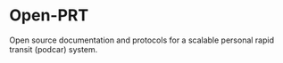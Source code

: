 Open-PRT
========

Open source documentation and protocols for a scalable personal rapid transit (podcar) system.
